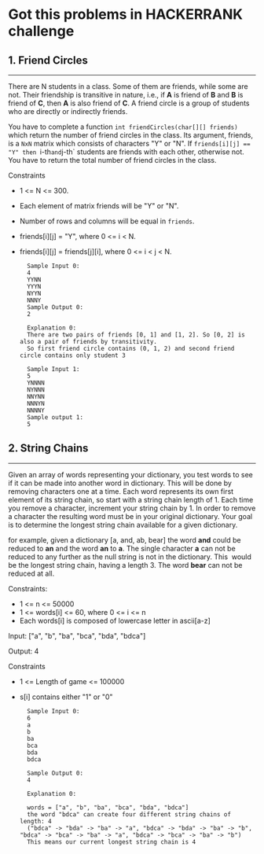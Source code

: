 # Got this problems in HACKERRANK challenge


## 1. Friend Circles
-----

There are N students in a class. Some of them are friends, while some are not.
Their friendship is transitive in nature, i.e., if **A** is friend of **B** and **B** is friend of **C**, then **A** is also friend of **C**.
A friend circle is a group of students who are directly or indirectly friends.

You have to complete a function `int friendCircles(char[][] friends)` which return the number of friend circles in the class. Its argument, friends, is a `NxN` matrix which consists of characters "Y" or "N".
If `friends[i][j] == "Y" then `i-th` and `j-th` students are friends with each other, otherwise not. You have to return the total number of friend circles in the class.



Constraints
- 1 <= N <= 300.
- Each element of matrix friends will be "Y" or "N".
- Number of rows and columns will be equal in `friends`.
- friends[i][j] = "Y", where 0 <= i < N.
- friends[i][j] = friends[j][i], where 0 <= i < j < N.

		Sample Input 0:
		4
		YYNN
		YYYN
		NYYN
		NNNY
		Sample Output 0:
		2
		
		Explanation 0:
		There are two pairs of friends [0, 1] and [1, 2]. So [0, 2] is also a pair of friends by transitivity.
		So first friend circle contains (0, 1, 2) and second friend circle contains only student 3
		
		Sample Input 1:
		5
		YNNNN
		NYNNN
		NNYNN
		NNNYN
		NNNNY
		Sample output 1:
		5
		
		
		
## 2. String Chains
----

Given an array of words representing your dictionary, you test words to see if it can be made into another word in dictionary. 
This will be done by removing characters one at a time. 
Each word represents its own first element of its string chain, so start with a string chain length of 1. 
Each time you remove a character, increment your string chain by 1. In order to remove a character the resulting word must be in your original dictionary. 
Your goal is to determine the longest string chain available for a given dictionary.



for example, given a dictionary [a, and, ab, bear] the word **and** could be reduced to **an** and the word **an** to **a**. 
The single character **a** can not be reduced to any further as the null string is not in the dictionary.
This  would be the longest string chain, having a length 3. The word **bear** can not be reduced at all.



Constraints:

- 1 <= n <= 50000
- 1 <= words[i] <= 60, where 0 <= i <= n
- Each words[i] is composed of lowercase letter in ascii[a-z]


Input: ["a", "b", "ba", "bca", "bda", "bdca"]

Output: 4

Constraints
- 1 <= Length of game <= 100000
- s[i] contains either "1" or "0"

		Sample Input 0:
		6
		a
		b
		ba 
		bca 
		bda 
		bdca 
		
		Sample Output 0:
		4
		
		Explanation 0:
		
		words = ["a", "b", "ba", "bca", "bda", "bdca"]
		the word "bdca" can create four different string chains of length: 4
		("bdca" -> "bda" -> "ba" -> "a", "bdca" -> "bda" -> "ba" -> "b", "bdca" -> "bca" -> "ba" -> "a", "bdca" -> "bca" -> "ba" -> "b")
		This means our current longest string chain is 4
